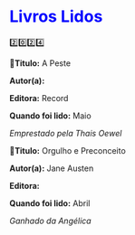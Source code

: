 # <span style="color: blue;">Livros Lidos </span>

2️⃣0️⃣2️⃣4️⃣

📖**Titulo:** A Peste

**Autor(a):**

**Editora:** Record

**Quando foi lido:** Maio

_Emprestado pela Thais Oewel_

📖**Titulo:** Orgulho e Preconceito

**Autor(a):** Jane Austen

**Editora:**

**Quando foi lido:** Abril

_Ganhado da Angélica_
